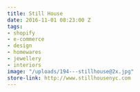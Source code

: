 ```yaml
---
title: Still House
date: 2016-11-01 08:23:00 Z
tags:
- shopify
- e-commerce
- design
- homewares
- jewellery
- interiors
image: "/uploads/194---stillhouse@2x.jpg"
store-link: http://www.stillhousenyc.com
---
```


